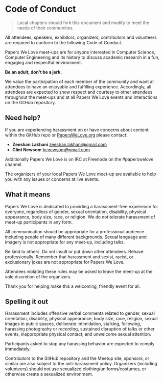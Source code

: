 # Code of Conduct

> Local chapters should fork this document and modify to meet the needs of their communities.

All attendees, speakers, exhibitors, organizers, contributors and volunteers are required to conform to the following Code of Conduct.

Papers We Love meet-ups are for anyone interested in Computer Science, Computer Engineering and its history to discuss academic research in a fun, engaging and respectful environment. 

**Be an adult, don't be a jerk.**

We value the participation of each member of the community and want all attendees to have an enjoyable and fulfilling experience. Accordingly, all attendees are expected to show respect and courtesy to other attendees throughout the meet-ups and at all Papers We Love events and interactions on the GitHub repository.

Need help?
----------

If you are experiencing harassment on or have concerns about content within the GitHub repo or [PapersWeLove.org](http://paperswelove.org) please contact:

- **Zeeshan Lakhani** zeeshan.lakhani@gmail.com
- **Clint Newsom** hcnewsom@gmail.com

Additionally Papers We Love is on IRC at Freenode on the #paperswelove channel.

The organizers of your local Papers We Love meet-up are available to help you with any issues or concerns at live events.

What it means
-------------

Papers We Love is dedicated to providing a harassment-free experience for everyone, regardless of gender, sexual orientation, disability, physical appearance, body size, race, or religion. We do not tolerate harassment of meet-up participants in any form.

All communication should be appropriate for a professional audience including people of many different backgrounds. Sexual language and imagery is not appropriate for any meet-up, including talks.

Be kind to others. Do not insult or put down other attendees. Behave professionally. Remember that harassment and sexist, racist, or exclusionary jokes are not appropriate for Papers We Love.

Attendees violating these rules may be asked to leave the meet-up at the sole discretion of the organizers.

Thank you for helping make this a welcoming, friendly event for all.

Spelling it out
---------------

Harassment includes offensive verbal comments related to gender, sexual orientation, disability, physical appearance, body size, race, religion, sexual images in public spaces, deliberate intimidation, stalking, following, harassing photography or recording, sustained disruption of talks or other events, inappropriate physical contact, and unwelcome sexual attention.

Participants asked to stop any harassing behavior are expected to comply immediately.

Contributors to the GitHub repository and the Meetup site, sponsors, or similar are also subject to the anti-harassment policy. Organizers (including volunteers) should not use sexualized clothing/uniforms/costumes, or otherwise create a sexualized environment.


